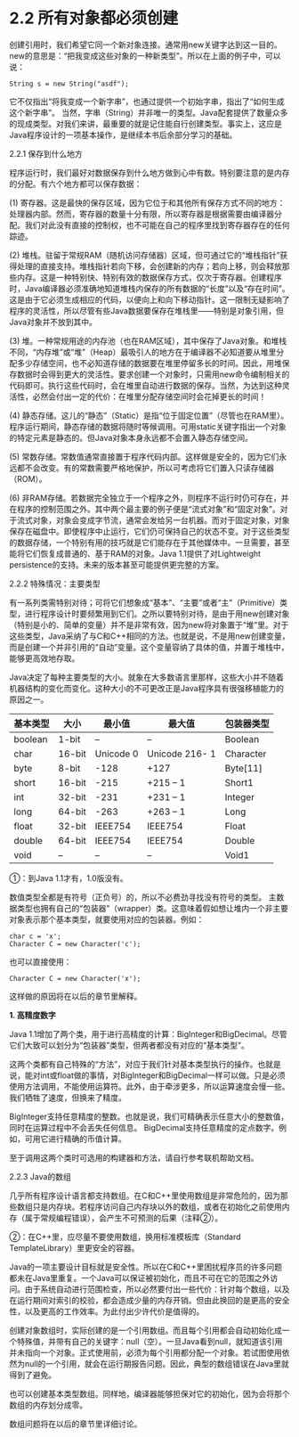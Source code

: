 # 2.2 所有对象都必须创建


创建引用时，我们希望它同一个新对象连接。通常用new关键字达到这一目的。new的意思是：“把我变成这些对象的一种新类型”。所以在上面的例子中，可以说：

```
String s = new String("asdf");
```

它不仅指出“将我变成一个新字串”，也通过提供一个初始字串，指出了“如何生成这个新字串”。
当然，字串（String）并非唯一的类型。Java配套提供了数量众多的现成类型。对我们来讲，最重要的就是记住能自行创建类型。事实上，这应是Java程序设计的一项基本操作，是继续本书后余部分学习的基础。

2.2.1 保存到什么地方

程序运行时，我们最好对数据保存到什么地方做到心中有数。特别要注意的是内存的分配。有六个地方都可以保存数据：

(1) 寄存器。这是最快的保存区域，因为它位于和其他所有保存方式不同的地方：处理器内部。然而，寄存器的数量十分有限，所以寄存器是根据需要由编译器分配。我们对此没有直接的控制权，也不可能在自己的程序里找到寄存器存在的任何踪迹。

(2) 堆栈。驻留于常规RAM（随机访问存储器）区域，但可通过它的“堆栈指针”获得处理的直接支持。堆栈指针若向下移，会创建新的内存；若向上移，则会释放那些内存。这是一种特别快、特别有效的数据保存方式，仅次于寄存器。创建程序时，Java编译器必须准确地知道堆栈内保存的所有数据的“长度”以及“存在时间”。这是由于它必须生成相应的代码，以便向上和向下移动指针。这一限制无疑影响了程序的灵活性，所以尽管有些Java数据要保存在堆栈里——特别是对象引用，但Java对象并不放到其中。

(3) 堆。一种常规用途的内存池（也在RAM区域），其中保存了Java对象。和堆栈不同，“内存堆”或“堆”（Heap）最吸引人的地方在于编译器不必知道要从堆里分配多少存储空间，也不必知道存储的数据要在堆里停留多长的时间。因此，用堆保存数据时会得到更大的灵活性。要求创建一个对象时，只需用new命令编制相关的代码即可。执行这些代码时，会在堆里自动进行数据的保存。当然，为达到这种灵活性，必然会付出一定的代价：在堆里分配存储空间时会花掉更长的时间！

(4) 静态存储。这儿的“静态”（Static）是指“位于固定位置”（尽管也在RAM里）。程序运行期间，静态存储的数据将随时等候调用。可用static关键字指出一个对象的特定元素是静态的。但Java对象本身永远都不会置入静态存储空间。

(5) 常数存储。常数值通常直接置于程序代码内部。这样做是安全的，因为它们永远都不会改变。有的常数需要严格地保护，所以可考虑将它们置入只读存储器（ROM）。

(6) 非RAM存储。若数据完全独立于一个程序之外，则程序不运行时仍可存在，并在程序的控制范围之外。其中两个最主要的例子便是“流式对象”和“固定对象”。对于流式对象，对象会变成字节流，通常会发给另一台机器。而对于固定对象，对象保存在磁盘中。即使程序中止运行，它们仍可保持自己的状态不变。对于这些类型的数据存储，一个特别有用的技巧就是它们能存在于其他媒体中。一旦需要，甚至能将它们恢复成普通的、基于RAM的对象。Java 1.1提供了对Lightweight persistence的支持。未来的版本甚至可能提供更完整的方案。

2.2.2 特殊情况：主要类型

有一系列类需特别对待；可将它们想象成“基本”、“主要”或者“主”（Primitive）类型，进行程序设计时要频繁用到它们。之所以要特别对待，是由于用new创建对象（特别是小的、简单的变量）并不是非常有效，因为new将对象置于“堆”里。对于这些类型，Java采纳了与C和C++相同的方法。也就是说，不是用new创建变量，而是创建一个并非引用的“自动”变量。这个变量容纳了具体的值，并置于堆栈中，能够更高效地存取。

Java决定了每种主要类型的大小。就象在大多数语言里那样，这些大小并不随着机器结构的变化而变化。这种大小的不可更改正是Java程序具有很强移植能力的原因之一。

| 基本类型  | 大小    | 最小值    | 最大值         | 包装器类型 |
|---------|---------|-----------|----------------|------------|
| boolean | 1-bit   | –         | –              | Boolean    |
| char    | 16-bit  | Unicode 0 | Unicode 216- 1 | Character  |
| byte    | 8-bit   | -128      | +127           | Byte[11]   |
| short   | 16-bit  | -215      | +215 – 1       | Short1     |
| int     | 32-bit  | -231      | +231 – 1       | Integer    |
| long    | 64-bit  | -263      | +263 – 1       | Long       |
| float   | 32-bit  | IEEE754   | IEEE754        | Float      |
| double  | 64-bit  | IEEE754   | IEEE754        | Double     |
| void    | –       | –         | –              | Void1      |


①：到Java 1.1才有，1.0版没有。

数值类型全都是有符号（正负号）的，所以不必费劲寻找没有符号的类型。
主数据类型也拥有自己的“包装器”（wrapper）类。这意味着假如想让堆内一个非主要对象表示那个基本类型，就要使用对应的包装器。例如：

```
char c = 'x';
Character C = new Character('c');
```

也可以直接使用：

```
Character C = new Character('x');
```

这样做的原因将在以后的章节里解释。

**1. 高精度数字**

Java 1.1增加了两个类，用于进行高精度的计算：BigInteger和BigDecimal。尽管它们大致可以划分为“包装器”类型，但两者都没有对应的“基本类型”。

这两个类都有自己特殊的“方法”，对应于我们针对基本类型执行的操作。也就是说，能对int或float做的事情，对BigInteger和BigDecimal一样可以做。只是必须使用方法调用，不能使用运算符。此外，由于牵涉更多，所以运算速度会慢一些。我们牺牲了速度，但换来了精度。

BigInteger支持任意精度的整数。也就是说，我们可精确表示任意大小的整数值，同时在运算过程中不会丢失任何信息。
BigDecimal支持任意精度的定点数字。例如，可用它进行精确的币值计算。

至于调用这两个类时可选用的构建器和方法，请自行参考联机帮助文档。

2.2.3 Java的数组

几乎所有程序设计语言都支持数组。在C和C++里使用数组是非常危险的，因为那些数组只是内存块。若程序访问自己内存块以外的数组，或者在初始化之前使用内存（属于常规编程错误），会产生不可预测的后果（注释②）。

②：在C++里，应尽量不要使用数组，换用标准模板库（Standard TemplateLibrary）里更安全的容器。

Java的一项主要设计目标就是安全性。所以在C和C++里困扰程序员的许多问题都未在Java里重复。一个Java可以保证被初始化，而且不可在它的范围之外访问。由于系统自动进行范围检查，所以必然要付出一些代价：针对每个数组，以及在运行期间对索引的校验，都会造成少量的内存开销。但由此换回的是更高的安全性，以及更高的工作效率。为此付出少许代价是值得的。

创建对象数组时，实际创建的是一个引用数组。而且每个引用都会自动初始化成一个特殊值，并带有自己的关键字：null（空）。一旦Java看到null，就知道该引用并未指向一个对象。正式使用前，必须为每个引用都分配一个对象。若试图使用依然为null的一个引用，就会在运行期报告问题。因此，典型的数组错误在Java里就得到了避免。

也可以创建基本类型数组。同样地，编译器能够担保对它的初始化，因为会将那个数组的内存划分成零。

数组问题将在以后的章节里详细讨论。
